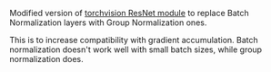 Modified version of [torchvision ResNet module](https://github.com/pytorch/vision/blob/main/torchvision/models/resnet.py) to replace Batch Normalization layers with Group Normalization ones. 

This is to increase compatibility with gradient accumulation. Batch normalization doesn't work well with small batch sizes, while group normalization does.